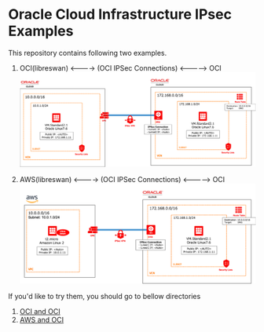 # Oracle Cloud Infrastructure IPsec Examples
This repository contains following two examples.

1. OCI(libreswan) <----> (OCI IPSec Connections) <-----> OCI
![](ipsec_vpn_oci_oci.png)

2. AWS(libreswan) <----> (OCI IPSec Connections) <-----> OCI
![](ipsec_vpn_oci_aws.png)


If you'd like to try them, you should go to bellow directories

1. [OCI and OCI](./oci_oci)
2. [AWS and OCI](./oci_aws)

